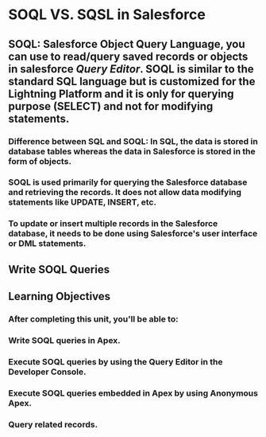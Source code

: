 # SOQL VS. SQSL in Salesforce
## SOQL: Salesforce Object Query Language,  you can use to read/query saved records or objects in salesforce **_Query Editor_**. SOQL is similar to the standard SQL language but is customized for the Lightning Platform and it is only for querying purpose (SELECT) and not for modifying statements. 
### Difference between SQL and SOQL: In SQL, the data is stored in database tables whereas the data in Salesforce is stored in the form of objects.
### SOQL is used primarily for querying the Salesforce database and retrieving the records. It does not allow data modifying statements like UPDATE, INSERT, etc. 
### To update or insert multiple records in the Salesforce database, it needs to be done using Salesforce's user interface or DML statements.

## **Write SOQL Queries**

## Learning Objectives
### After completing this unit, you'll be able to:
### Write SOQL queries in Apex.
### Execute SOQL queries by using the Query Editor in the Developer Console.
### Execute SOQL queries embedded in Apex by using Anonymous Apex.
### Query related records.
